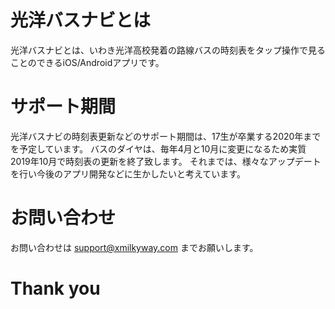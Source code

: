 

# 光洋バスナビとは
光洋バスナビとは、いわき光洋高校発着の路線バスの時刻表をタップ操作で見ることのできるiOS/Androidアプリです。

# サポート期間
光洋バスナビの時刻表更新などのサポート期間は、17生が卒業する2020年までを予定しています。
バスのダイヤは、毎年4月と10月に変更になるため実質2019年10月で時刻表の更新を終了致します。
それまでは、様々なアップデートを行い今後のアプリ開発などに生かしたいと考えています。

# お問い合わせ
お問い合わせは support@xmilkyway.com までお願いします。

# Thank you